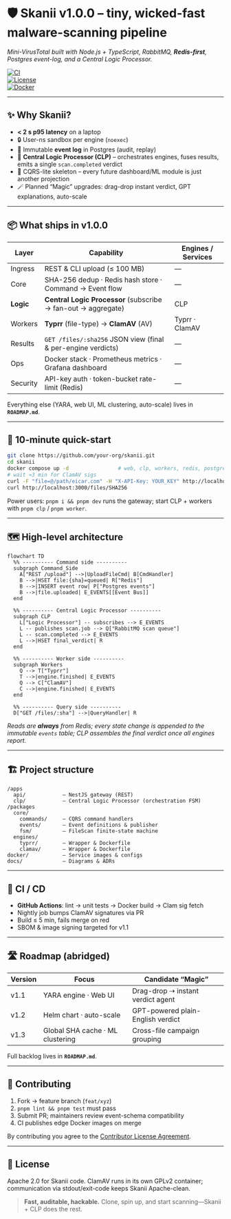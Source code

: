 # 🛡️ **Skanii** v1.0.0 – tiny, wicked-fast malware-scanning pipeline  
*Mini-VirusTotal built with Node.js + TypeScript, RabbitMQ, **Redis-first**, Postgres event-log, and a Central Logic Processor.*

[![CI](https://img.shields.io/github/actions/workflow/status/your-org/skanii/ci.yml?label=CI)](…)  
[![License](https://img.shields.io/badge/license-Apache--2.0-blue)](LICENSE)  
[![Docker](https://img.shields.io/badge/docker-ready-green)](docker-compose.yml)

---

## ✨ Why Skanii?

* **< 2 s p95 latency** on a laptop  
* 🔒 User-ns sandbox per engine (`noexec`)  
* 📜 Immutable **event log** in Postgres (audit, replay)  
* 🧠 **Central Logic Processor (CLP)** – orchestrates engines, fuses results, emits a single `scan.completed` verdict  
* 🚀 CQRS-lite skeleton – every future dashboard/ML module is just another projection  
* 🪄 Planned “Magic” upgrades: drag-drop instant verdict, GPT explanations, auto-scale

---

## 📦 What ships in v1.0.0

| Layer | Capability | Engines / Services |
|-------|------------|--------------------|
| Ingress | REST & CLI upload (≤ 100 MB) | — |
| Core   | SHA-256 dedup · Redis hash store · Command → Event flow | — |
| **Logic** | **Central Logic Processor** (subscribe → fan-out → aggregate) | CLP |
| Workers | **Typrr** (file-type) → **ClamAV** (AV) | Typrr · ClamAV |
| Results | `GET /files/:sha256` JSON view (final & per-engine verdicts) | — |
| Ops | Docker stack · Prometheus metrics · Grafana dashboard | — |
| Security | API-key auth · token-bucket rate-limit (Redis) | — |

Everything else (YARA, web UI, ML clustering, auto-scale) lives in **`ROADMAP.md`**.

---

## 🚀 10-minute quick-start

```bash
git clone https://github.com/your-org/skanii.git
cd skanii
docker compose up -d                # web, clp, workers, redis, postgres, rabbitmq, grafana
# wait ≈3 min for ClamAV sigs
curl -F "file=@/path/eicar.com" -H "X-API-Key: YOUR_KEY" http://localhost:3000/upload
curl http://localhost:3000/files/SHA256
````

Power users: `pnpm i && pnpm dev` runs the gateway; start CLP + workers with `pnpm clp` / `pnpm worker`.

---

## 🗺️ High-level architecture

```mermaid
flowchart TD
  %% ---------- Command side ----------
  subgraph Command_Side
    A["REST /upload"] -->|UploadFileCmd| B[CmdHandler]
    B -->|HSET file:{sha}=queued| R["Redis"]
    B -->|INSERT event row| P["Postgres events"]
    B -->|file.uploaded| E_EVENTS[[Event Bus]]
  end

  %% ---------- Central Logic Processor ----------
  subgraph CLP
    L["Logic Processor"] -- subscribes --> E_EVENTS
    L -- publishes scan.job --> Q["RabbitMQ scan queue"]
    L -- scan.completed --> E_EVENTS
    L -->|HSET final_verdict| R
  end

  %% ---------- Worker side ----------
  subgraph Workers
    Q --> T["Typrr"]
    T -->|engine.finished| E_EVENTS
    Q --> C["ClamAV"]
    C -->|engine.finished| E_EVENTS
  end

  %% ---------- Query side ----------
  D["GET /files/:sha"] -->|QueryHandler| R
```

*Reads are **always** from Redis; every state change is appended to the immutable `events` table; CLP assembles the final verdict once all engines report.*

---

## 🏗️ Project structure

```
/apps
  api/            – NestJS gateway (REST)
  clp/            – Central Logic Processor (orchestration FSM)
/packages
  core/
    commands/     – CQRS command handlers
    events/       – Event definitions & publisher
    fsm/          – FileScan finite-state machine
  engines/
    typrr/        – Wrapper & Dockerfile
    clamav/       – Wrapper & Dockerfile
docker/           – Service images & configs
docs/             – Diagrams & ADRs
```

---

## 🧪 CI / CD

* **GitHub Actions**: lint → unit tests → Docker build → Clam sig fetch
* Nightly job bumps ClamAV signatures via PR
* Build ≤ 5 min, fails merge on red
* SBOM & image signing targeted for v1.1

---

## 🛣️ Roadmap (abridged)

| Version | Focus                            | Candidate “Magic”                 |
| ------- | -------------------------------- | --------------------------------- |
| v1.1    | YARA engine · Web UI             | Drag-drop ⇢ instant verdict agent |
| v1.2    | Helm chart · auto-scale          | GPT-powered plain-English verdict |
| v1.3    | Global SHA cache · ML clustering | Cross-file campaign grouping      |

Full backlog lives in **`ROADMAP.md`**.

---

## 🤝 Contributing

1. Fork → feature branch (`feat/xyz`)
2. `pnpm lint && pnpm test` must pass
3. Submit PR; maintainers review event-schema compatibility
4. CI publishes edge Docker images on merge

By contributing you agree to the [Contributor License Agreement](CLA.md).

---

## 📜 License

Apache 2.0 for Skanii code.
ClamAV runs in its own GPLv2 container; communication via stdout/exit-code keeps Skanii Apache-clean.

> **Fast, auditable, hackable.** Clone, spin up, and start scanning—Skanii + CLP does the rest.
